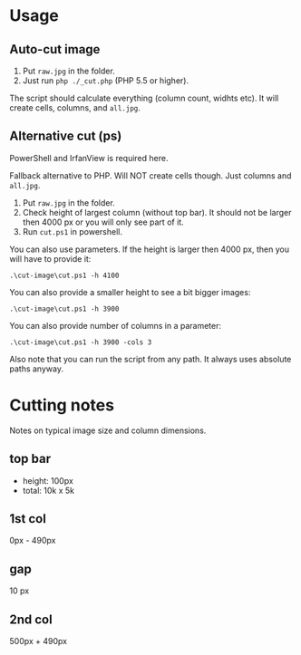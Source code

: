 # Usage

## Auto-cut image

1. Put `raw.jpg` in the folder.
2. Just run `php ./_cut.php` (PHP 5.5 or higher).

The script should calculate everything (column count, widhts etc). It will create cells, columns, and `all.jpg`.

## Alternative cut (ps)

PowerShell and IrfanView is required here.

Fallback alternative to PHP. Will NOT create cells though. Just columns and `all.jpg`.

1. Put `raw.jpg` in the folder.
2. Check height of largest column (without top bar). It should not be larger then 4000 px or you will only see part of it.
3. Run `cut.ps1` in powershell.

You can also use parameters. If the height is larger then 4000 px, then you will have to provide it:
```
.\cut-image\cut.ps1 -h 4100
```
You can also provide a smaller height to see a bit bigger images:
```
.\cut-image\cut.ps1 -h 3900
```

You can also provide number of columns in a parameter:
```
.\cut-image\cut.ps1 -h 3900 -cols 3
```

Also note that you can run the script from any path. It always uses absolute paths anyway.

# Cutting notes

Notes on typical image size and column dimensions.

## top bar
* height: 100px
* total: 10k x 5k

## 1st col
0px - 490px

## gap
10 px

## 2nd col
500px + 490px
